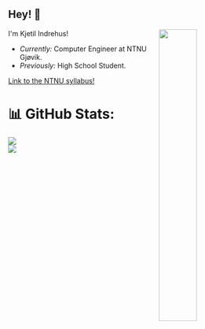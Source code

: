 <h2>Hey! 👋</h2>

<img style="width: 39%;height: 39%;" align="right" src="https://user-images.githubusercontent.com/66110094/154349210-f61797aa-4dd2-4544-9e0f-af8c62a3a8aa.jpg" data-canonical-src="https://gyazo.com/eb5c5741b6a9a16c692170a41a49c858.png" />

I'm Kjetil Indrehus! 
- <i>Currently:</i> Computer Engineer at NTNU Gjøvik. 
- <i>Previously:</i> High School Student.



[Link to the NTNU syllabus!](https://www.ntnu.no/studier/bidata/cybersikkerhet)

# 📊 GitHub Stats:
![](https://github-readme-streak-stats.herokuapp.com/?user=KjetilIN&theme=dark&hide_border=false)<br/>
![](https://github-readme-stats.vercel.app/api/top-langs/?username=KjetilIN&theme=dark&hide_border=false&include_all_commits=true&count_private=true&layout=compact)


<!-- Used: https://www.profileme.dev/ --> 

